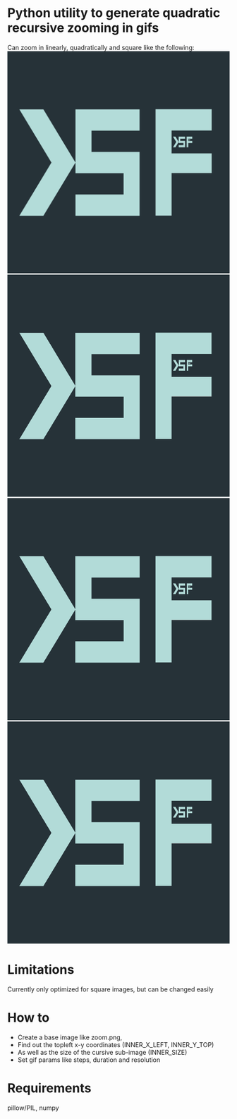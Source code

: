 # Python utility to generate quadratic recursive zooming in gifs
Can zoom in linearly, quadratically and square like the following:
![](zoom.png)
![](linear.gif)
![](quad.gif)
![](sqrt.gif)

# Limitations
Currently only optimized for square images, but can be changed easily

# How to
* Create a base image like zoom.png, 
* Find out the topleft x-y coordinates (INNER_X_LEFT, INNER_Y_TOP)
* As well as the size of the cursive sub-image (INNER_SIZE)
* Set gif params like steps, duration and resolution

# Requirements
pillow/PIL, numpy
